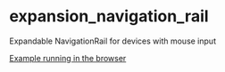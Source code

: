 # expansion_navigation_rail

Expandable NavigationRail for devices with mouse input

[Example running in the browser](https://pirminj.github.io/expansion_navigation_rail/)
